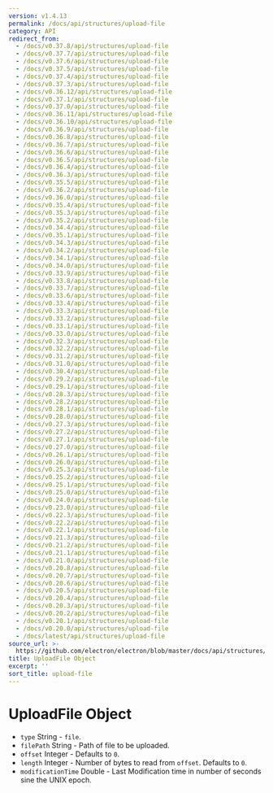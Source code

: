 ```yaml
---
version: v1.4.13
permalink: /docs/api/structures/upload-file
category: API
redirect_from:
  - /docs/v0.37.8/api/structures/upload-file
  - /docs/v0.37.7/api/structures/upload-file
  - /docs/v0.37.6/api/structures/upload-file
  - /docs/v0.37.5/api/structures/upload-file
  - /docs/v0.37.4/api/structures/upload-file
  - /docs/v0.37.3/api/structures/upload-file
  - /docs/v0.36.12/api/structures/upload-file
  - /docs/v0.37.1/api/structures/upload-file
  - /docs/v0.37.0/api/structures/upload-file
  - /docs/v0.36.11/api/structures/upload-file
  - /docs/v0.36.10/api/structures/upload-file
  - /docs/v0.36.9/api/structures/upload-file
  - /docs/v0.36.8/api/structures/upload-file
  - /docs/v0.36.7/api/structures/upload-file
  - /docs/v0.36.6/api/structures/upload-file
  - /docs/v0.36.5/api/structures/upload-file
  - /docs/v0.36.4/api/structures/upload-file
  - /docs/v0.36.3/api/structures/upload-file
  - /docs/v0.35.5/api/structures/upload-file
  - /docs/v0.36.2/api/structures/upload-file
  - /docs/v0.36.0/api/structures/upload-file
  - /docs/v0.35.4/api/structures/upload-file
  - /docs/v0.35.3/api/structures/upload-file
  - /docs/v0.35.2/api/structures/upload-file
  - /docs/v0.34.4/api/structures/upload-file
  - /docs/v0.35.1/api/structures/upload-file
  - /docs/v0.34.3/api/structures/upload-file
  - /docs/v0.34.2/api/structures/upload-file
  - /docs/v0.34.1/api/structures/upload-file
  - /docs/v0.34.0/api/structures/upload-file
  - /docs/v0.33.9/api/structures/upload-file
  - /docs/v0.33.8/api/structures/upload-file
  - /docs/v0.33.7/api/structures/upload-file
  - /docs/v0.33.6/api/structures/upload-file
  - /docs/v0.33.4/api/structures/upload-file
  - /docs/v0.33.3/api/structures/upload-file
  - /docs/v0.33.2/api/structures/upload-file
  - /docs/v0.33.1/api/structures/upload-file
  - /docs/v0.33.0/api/structures/upload-file
  - /docs/v0.32.3/api/structures/upload-file
  - /docs/v0.32.2/api/structures/upload-file
  - /docs/v0.31.2/api/structures/upload-file
  - /docs/v0.31.0/api/structures/upload-file
  - /docs/v0.30.4/api/structures/upload-file
  - /docs/v0.29.2/api/structures/upload-file
  - /docs/v0.29.1/api/structures/upload-file
  - /docs/v0.28.3/api/structures/upload-file
  - /docs/v0.28.2/api/structures/upload-file
  - /docs/v0.28.1/api/structures/upload-file
  - /docs/v0.28.0/api/structures/upload-file
  - /docs/v0.27.3/api/structures/upload-file
  - /docs/v0.27.2/api/structures/upload-file
  - /docs/v0.27.1/api/structures/upload-file
  - /docs/v0.27.0/api/structures/upload-file
  - /docs/v0.26.1/api/structures/upload-file
  - /docs/v0.26.0/api/structures/upload-file
  - /docs/v0.25.3/api/structures/upload-file
  - /docs/v0.25.2/api/structures/upload-file
  - /docs/v0.25.1/api/structures/upload-file
  - /docs/v0.25.0/api/structures/upload-file
  - /docs/v0.24.0/api/structures/upload-file
  - /docs/v0.23.0/api/structures/upload-file
  - /docs/v0.22.3/api/structures/upload-file
  - /docs/v0.22.2/api/structures/upload-file
  - /docs/v0.22.1/api/structures/upload-file
  - /docs/v0.21.3/api/structures/upload-file
  - /docs/v0.21.2/api/structures/upload-file
  - /docs/v0.21.1/api/structures/upload-file
  - /docs/v0.21.0/api/structures/upload-file
  - /docs/v0.20.8/api/structures/upload-file
  - /docs/v0.20.7/api/structures/upload-file
  - /docs/v0.20.6/api/structures/upload-file
  - /docs/v0.20.5/api/structures/upload-file
  - /docs/v0.20.4/api/structures/upload-file
  - /docs/v0.20.3/api/structures/upload-file
  - /docs/v0.20.2/api/structures/upload-file
  - /docs/v0.20.1/api/structures/upload-file
  - /docs/v0.20.0/api/structures/upload-file
  - /docs/latest/api/structures/upload-file
source_url: >-
  https://github.com/electron/electron/blob/master/docs/api/structures/upload-file.md
title: UploadFile Object
excerpt: ''
sort_title: upload-file
---
```

# UploadFile Object

*   `type` String - `file`.
*   `filePath` String - Path of file to be uploaded.
*   `offset` Integer - Defaults to `0`.
*   `length` Integer - Number of bytes to read from `offset`. Defaults to `0`.
*   `modificationTime` Double - Last Modification time in number of seconds sine the UNIX epoch.
